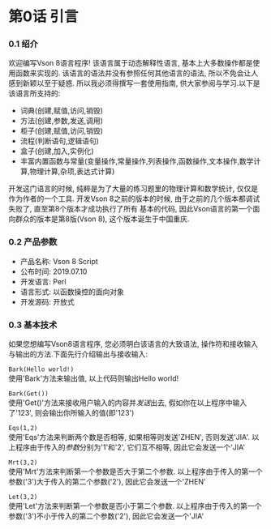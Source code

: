 #  第0话 引言
### 0.1 绍介
欢迎编写Vson 8语言程序! 该语言属于动态解释性语言, 基本上大多数操作都是使用函数来实现的. 该语言的语法并没有参照任何其他语言的语法, 所以不免会让人感到新颖以至于疑惑.
所以我必须得撰写一套使用指南, 供大家参阅与学习.以下是该语言所支持的:

* 词典(创建,赋值,访问,销毁)
* 方法(创建,参数,发送,调用)
* 柜子(创建,赋值,访问,销毁)
* 流程(判断语句,逻辑语句)
* 盒子(创建,加入,实例化) 
* 丰富内置函数与常量(变量操作,常量操作,列表操作,函数操作,文本操作,数学计算,物理计算,杂项,表达式计算)

开发这门语言的时候, 纯粹是为了大量的练习题里的物理计算和数学统计, 仅仅是作为作者的一个工具.
开发Vson 8之前的版本的时候, 由于之前的几个版本都调试失败了, 直至第8个版本才成功执行了所有
基本的代码, 因此Vson语言的第一个面向群众的版本是第8版(Vson 8), 这个版本诞生于中国重庆.
### 0.2 产品参数
* 产品名称: Vson 8 Script
* 公布时间: 2019.07.10
* 开发语言: Perl
* 语言形式: 以函数操控的面向对象
* 开发源码: 开放式
### 0.3 基本技术
如果您想编写Vson8语言程序, 您必须明白该语言的大致语法, 操作符和接收输入与输出的方法.下面先行介绍输出与接收输入:

`Bark(Hello world!)`<br/>
使用'Bark'方法来输出值, 以上代码则输出Hello world!

`Bark(Get())`<br/>
使用'Get()'方法来接收用户输入的内容并*发送*出去, 假如你在以上程序中输入了'123', 则会输出你所输入的值(即'123')

`Eqs(1,2)`<br/>
使用'Eqs'方法来判断两个数是否相等, 如果相等则发送'ZHEN', 否则发送'JIA'. 以上程序由于传入的*参数*分别为'1'和'2', 它们互不相等, 因此它会发送一个'JIA'

`Mrt(3,2)`<br/>
使用'Mrt'方法来判断第一个参数是否大于第二个参数. 以上程序由于传入的第一个参数('3')大于传入的第二个参数('2'), 因此它会发送一个'ZHEN'

`Let(3,2)`<br/>
使用'Let'方法来判断第一个参数是否小于第二个参数. 以上程序由于传入的第一个参数('3')不小于传入的第二个参数('2'), 因此它会发送一个'JIA'

